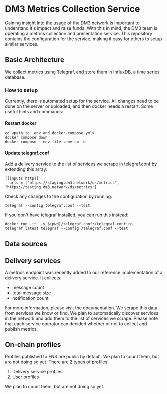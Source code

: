 # DM3 Metrics Collection Service

Gaining insight into the usage of the DM3 network is important to understand it's impact and raise funds.
With this in mind, the DM3 team is operating a metrics collection and presentation service. This repository contains the configuration for the service, making it easy for others to setup similar services.

## Basic Architecture

We collect metrics using Telegraf, and store them in InfluxDB, a time series database.

### How to setup

Currently, there is automated setup for the service. All changes need to be done on the server or uploaded, and then docker needs a restart. Some useful hints and commands:

#### Restart docker

```
cd <path to .env and docker-compose.yml>
docker compose down
docker compose --env-file .env up -d
```

#### Update telegraf.conf

Add a delivery service to the list of services we scrape in telegraf.conf by extending this array:

```
[[inputs.http]]
  urls = ["https://staging.dm3.network/ds/metrics", "https://testing.dm3.network/ds/metrics"]
```

Check any changes to the configuration by running:

```
telegraf --config telegraf.conf --test
```

If you don't have telegraf installed, you can run this instead:

```
docker run -it  -v $(pwd)/telegraf.conf:/telegraf.conf:ro telegraf:latest telegraf --config /telegraf.conf --test
```

## Data sources

## Delivery services

A metrics endpoint was recently added to our reference implementation of a delivery service. It collects:

- message count
- total message size
- notification count

For more information, please visit the documentation.
We scrape this data from services we know or find. We plan to automatically discover services in the network and add them to the list of services we scrape.
Please note that each service operator can decided whether or not to collect and publish metrics.

## On-chain profiles

Profiles published to ENS are public by default. We plan to count them, but are not doing so yet. There are 2 types of profiles:

1. Delivery service profiles
2. User profiles

We plan to count them, but are not doing so yet.
